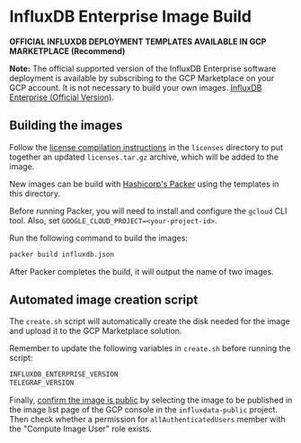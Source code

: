 # InfluxDB Enterprise Image Build 

__OFFICIAL INFLUXDB DEPLOYMENT TEMPLATES AVAILABLE IN GCP MARKETPLACE (Recommend)__

**Note:** The official supported version of the InfluxDB Enterprise software deployment is available by subscribing to the GCP Marketplace on your GCP account. It is not necessary to build your own images. [InfluxDB Enterprise (Official Version)](https://console.cloud.google.com/marketplace/details/influxdata-public/influxdb-enterprise-vm?q=influxdb).


## Building the images

Follow the [license compilation instructions](../licenses/README.md) in the `licenses` directory to put together an updated `licenses.tar.gz` archive, which will be added to the image.

New images can be build with [Hashicorp's
Packer](https://www.packer.io/docs/builders/amazon.html) using the templates in
this directory.

Before running Packer, you will need to install and configure the `gcloud` CLI
tool. Also, set `GOOGLE_CLOUD_PROJECT=<your-project-id>`.

Run the following command to build the images:

```sh
packer build influxdb.json
```

After Packer completes the build, it will output the name of two images.

## Automated image creation script

The `create.sh` script will automatically create the disk needed for the image and upload it to the GCP Marketplace solution.

Remember to update the following variables in `create.sh` before running the script:

```sh
INFLUXDB_ENTERPRISE_VERSION
TELEGRAF_VERSION
```

Finally, [confirm the image is public](https://cloud.google.com/marketplace/docs/partners/technical-components#make_the_image_public) by selecting the image to be published in the image list page of the GCP console in the `influxdata-public` project. Then check whether a permission for `allAuthenticatedUsers` member with the "Compute Image User" role exists.
